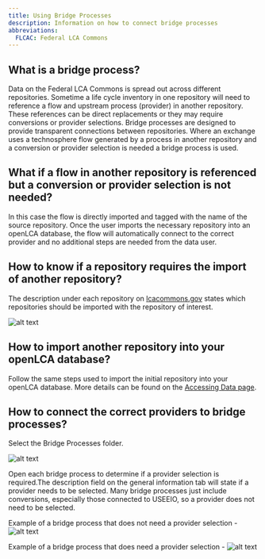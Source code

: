 ```yaml
---
title: Using Bridge Processes
description: Information on how to connect bridge processes
abbreviations:
  FLCAC: Federal LCA Commons
---
```


## What is a bridge process?
Data on the Federal LCA Commons is spread out across different repositories. Sometime a life cycle inventory in one repository will need to reference a flow and upstream process (provider) in another repository. These references can be direct replacements or they may require conversions or provider selections. Bridge processes are designed to provide transparent connections between repositories. Where an exchange uses a technosphere flow generated by a process in another repository and a conversion or provider selection is needed a bridge process is used.

## What if a flow in another repository is referenced but a conversion or provider selection is not needed?
In this case the flow is directly imported and tagged with the name of the source repository. Once the user imports the necessary repository into an openLCA database, the flow will automatically connect to the correct provider and no additional steps are needed from the data user.

## How to know if a repository requires the import of another repository?
The description under each repository on [lcacommons.gov](lcacommons.gov) states which repositories should be imported with the repository of interest.

![alt text](image-3.png)

## How to import another repository into your openLCA database?
Follow the same steps used to import the initial repository into your openLCA database. More details can be found on the [Accessing Data page](https://flcac-admin.github.io/FLCAC-docs/accessing-data).

## How to connect the correct providers to bridge processes?
Select the Bridge Processes folder.

![alt text](image-4.png)

Open each bridge process to determine if a provider selection is required.The description field on the general information tab will state if a provider needs to be selected. Many bridge processes just include conversions, especially those connected to USEEIO, so a provider does not need to be selected. 

Example of a bridge process that does not need a provider selection -
![alt text](image-5.png)

Example of a bridge process that does need a provider selection -
![alt text](image-6.png)
